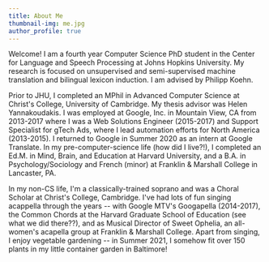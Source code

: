 ```yaml
---
title: About Me
thumbnail-img: me.jpg
author_profile: true
---
```


Welcome!  I am a fourth year Computer Science PhD student in the Center for Language and Speech Processing at Johns Hopkins University.  My research is focused on unsupervised and semi-supervised machine translation and bilingual lexicon induction. I am advised by Philipp Koehn. 

Prior to JHU, I completed an MPhil in Advanced Computer Science at Christ's College, University of Cambridge.  My thesis advisor was Helen Yannakoudakis.  I was employed at Google, Inc. in Mountain View, CA from 2013-2017 where I was a Web Solutions Engineer (2015-2017) and Support Specialist for gTech Ads, where I lead automation efforts for North America (2013-2015).  I returned to Google in Summer 2020 as an intern at Google Translate. In my pre-computer-science life (how did I live?!), I completed an Ed.M. in Mind, Brain, and Education at Harvard University, and a B.A. in Psychology/Sociology and French (minor) at Franklin & Marshall College in Lancaster, PA.  

In my non-CS life, I'm a classically-trained soprano and was a Choral Scholar at Christ's College, Cambridge.  I've had lots of fun singing acappella through the years -- with Google MTV's Googapella (2014-2017), the Common Chords at the Harvard Graduate School of Education (see what we did there??), and as Musical Director of Sweet Ophelia, an all-women's acapella group at Franklin & Marshall College.  Apart from singing, I enjoy vegetable gardening -- in Summer 2021, I somehow fit over 150 plants in my little container garden in Baltimore!
